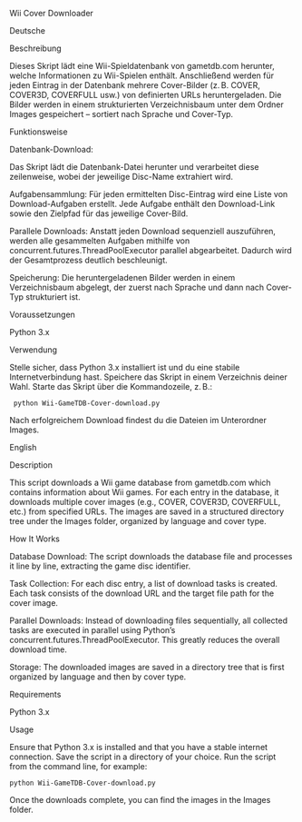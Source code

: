 Wii Cover Downloader

Deutsche

Beschreibung

Dieses Skript lädt eine Wii-Spieldatenbank von gametdb.com herunter, welche Informationen zu Wii-Spielen enthält. Anschließend werden für jeden Eintrag in der Datenbank mehrere Cover-Bilder (z. B. COVER, COVER3D, COVERFULL usw.) von definierten URLs heruntergeladen. Die Bilder werden in einem strukturierten Verzeichnisbaum unter dem Ordner Images gespeichert – sortiert nach Sprache und Cover-Typ.

Funktionsweise

Datenbank-Download:

Das Skript lädt die Datenbank-Datei herunter und verarbeitet diese zeilenweise, wobei der jeweilige Disc-Name extrahiert wird.

Aufgabensammlung:
    Für jeden ermittelten Disc-Eintrag wird eine Liste von Download-Aufgaben erstellt. Jede Aufgabe enthält den Download-Link sowie den Zielpfad für das jeweilige Cover-Bild.

Parallele Downloads:
    Anstatt jeden Download sequenziell auszuführen, werden alle gesammelten Aufgaben mithilfe von concurrent.futures.ThreadPoolExecutor parallel abgearbeitet. Dadurch wird der Gesamtprozess deutlich beschleunigt.

Speicherung:
    Die heruntergeladenen Bilder werden in einem Verzeichnisbaum abgelegt, der zuerst nach Sprache und dann nach Cover-Typ strukturiert ist.

Voraussetzungen

Python 3.x

Verwendung

Stelle sicher, dass Python 3.x installiert ist und du eine stabile Internetverbindung hast.
Speichere das Skript in einem Verzeichnis deiner Wahl.
Starte das Skript über die Kommandozeile, z. B.:

     python Wii-GameTDB-Cover-download.py

Nach erfolgreichem Download findest du die Dateien im Unterordner Images.

English

Description

This script downloads a Wii game database from gametdb.com which contains information about Wii games. For each entry in the database, it downloads multiple cover images (e.g., COVER, COVER3D, COVERFULL, etc.) from specified URLs. The images are saved in a structured directory tree under the Images folder, organized by language and cover type.

How It Works

Database Download:
    The script downloads the database file and processes it line by line, extracting the game disc identifier.

Task Collection:
    For each disc entry, a list of download tasks is created. Each task consists of the download URL and the target file path for the cover image.

Parallel Downloads:
    Instead of downloading files sequentially, all collected tasks are executed in parallel using Python’s concurrent.futures.ThreadPoolExecutor. This greatly reduces the overall download time.

Storage:
    The downloaded images are saved in a directory tree that is first organized by language and then by cover type.

Requirements

Python 3.x

Usage

Ensure that Python 3.x is installed and that you have a stable internet connection.
Save the script in a directory of your choice.
Run the script from the command line, for example:

    python Wii-GameTDB-Cover-download.py


Once the downloads complete, you can find the images in the Images folder.
